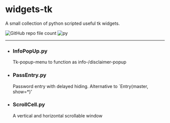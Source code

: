 # widgets-tk

A small collection of python scripted useful tk widgets.

![GitHub repo file count](https://img.shields.io/github/directory-file-count/srccircumflex/widgets-tk)
![py](https://img.shields.io/badge/python-v3.9-informational)

****

- ### InfoPopUp.py

  Tk-popup-menu to function as info-/disclaimer-popup

- ### PassEntry.py

    Password entry with delayed hiding. Alternative to `Entry(master, show=*)'

- ### ScrollCell.py

    A vertical and horizontal scrollable window
